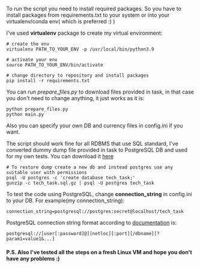 To run the script you need to install required packages. So you have to install packages from requirements.txt to your system or into your virtualenv/conda env( which is preferred :) )

I've used **virtualenv** package to create my virtual environment:
```
# create the env
virtualenv PATH_TO_YOUR_ENV -p /usr/local/bin/python3.9

# activate your env
source PATH_TO_YOUR_ENV/bin/activate

# change directory to repository and install packages
pip install -r requirements.txt
```

You can run _prepare_files.py_ to download files provided in task, in that case you don't need to change anything, it just works as it is:

```
python prepare_files.py
python main.py
```

Also you can specify your own DB and currency files in config.ini if you want.

The script should work fine for all RDBMS that use SQL standard, I've converted dummy dump file provided in task to PostgreSQL DB and used for my own tests.
You can download it [here](https://drive.google.com/file/d/1ZCzfpVRQSg8lWLZ8qHoYmTQLOmivooEO/view?usp=sharing)
```
# To restore dump create a new db and instead postgres use any suitable user with permissions
psql -U postgres -c 'create database tech_task;'
gunzip -c tech_task.sql.gz | psql -U postgres tech_task
```

To test the code using PostgreSQL, change **connection_string** in config.ini to your DB. For example(my connection_string):
```
connection_string=postgresql://postgres:secret@localhost/tech_task
```

PostgreSQL connection string format according to [documentation](https://www.postgresql.org/docs/current/libpq-connect.html#LIBPQ-CONNSTRING) is:
```
postgresql://[user[:password]@][netloc][:port][/dbname][?param1=value1&...]
```

#### P.S. Also I've tested all the steps on a fresh Linux VM and hope you don't have any problems :)
